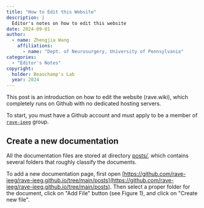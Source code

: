 ```yaml
---
title: "How to Edit this Website"
description: |
  Editor's notes on how to edit this website
date: 2024-09-01
author: 
  - name: Zhengjia Wang
    affiliations: 
      - name: "Dept. of Neurosurgery, University of Pennsylvania"
categories:
  - "Editor's Notes"
copyright: 
  holder: Beauchamp's Lab
  year: 2024
---
```


This post is an introduction on how to edit the website (rave.wiki), which completely runs on Github with no dedicated hosting servers.

To start, you must have a Github account and must apply to be a member of [`rave-ieeg`](https://github.com/rave-ieeg/) group. 

## Create a new documentation

All the documentation files are stored at directory [posts/](https://github.com/rave-ieeg/rave-ieeg.github.io/tree/main/posts), which contains several folders that roughly classify the documents. 

To add a new documentation page, first open [https://github.com/rave-ieeg/rave-ieeg.github.io/tree/main/posts](https://github.com/rave-ieeg/rave-ieeg.github.io/tree/main/posts). Then select a proper folder for the document, click on "Add File" button (see Figure 1), and click on "Create new file".







